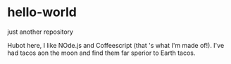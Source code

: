 # hello-world
just another repository

Hubot here, I like NOde.js and Coffeescript (that 's what I'm made of!).
I've had tacos aon the moon and find them far sperior to Earth tacos.
